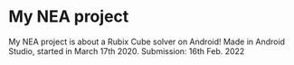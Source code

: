 # My NEA project
My NEA project is about a Rubix Cube solver on Android!
Made in Android Studio, started in March 17th 2020. 
Submission: 16th Feb. 2022

